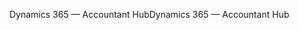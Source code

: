 <span data-ttu-id="ebd9b-101">Dynamics 365 — Accountant Hub</span><span class="sxs-lookup"><span data-stu-id="ebd9b-101">Dynamics 365 — Accountant Hub</span></span>
